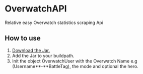# OverwatchAPI
Relative easy Overwatch statistics scraping Api

## How to use ##
1. [Download the Jar.](https://github.com/Gaareth/OverwatchAPI/blob/master/OverwatchAPI.jar?raw=true)
2. Add the Jar to your buildpath.
3. Init the object OverwatchUser with the Overwatch Name e.g (Username**-**BattleTag), the mode and optional the hero.

